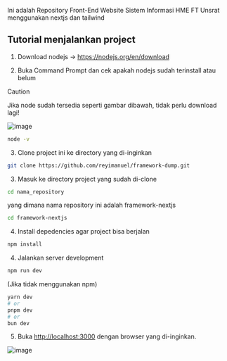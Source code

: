 Ini adalah Repository Front-End Website Sistem Informasi HME FT Unsrat menggunakan nextjs dan tailwind

## Tutorial menjalankan project
1. Download nodejs -> https://nodejs.org/en/download

2. Buka Command Prompt dan cek apakah nodejs sudah terinstall atau belum
> [!CAUTION]
> Jika node sudah tersedia seperti gambar dibawah, tidak perlu download lagi!


![image](https://github.com/user-attachments/assets/59f6a696-b949-4c6c-99e9-807369707cde)
```bash
node -v
```

3. Clone project ini ke directory yang di-inginkan
```bash
git clone https://github.com/reyimanuel/framework-dump.git
```

3. Masuk ke directory project yang sudah di-clone
```bash
cd nama_repository
```
yang dimana nama repository ini adalah framework-nextjs
```bash
cd framework-nextjs
```

4. Install depedencies agar project bisa berjalan
```bash
npm install
```

4. Jalankan server development
```bash
npm run dev
```
(Jika tidak menggunakan npm)
```bash
yarn dev
# or
pnpm dev
# or
bun dev
```

5. Buka [http://localhost:3000](http://localhost:3000) dengan browser yang di-inginkan.


![image](https://github.com/user-attachments/assets/ea8ab5c1-2bb4-4958-8cd5-4ebd789debe9)

